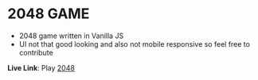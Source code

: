 # 2048 GAME
- 2048 game written in Vanilla JS
- UI not that good looking and also not mobile responsive so feel free to contribute

**Live Link**: Play [2048](https://juju2181.github.io/2048.io/)
